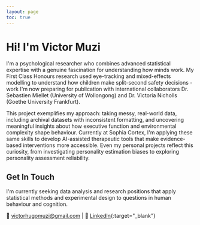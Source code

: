 ```yaml
---
layout: page
toc: true
---
```


# Hi! I'm Victor Muzi

I'm a psychological researcher who combines advanced statistical expertise with a genuine fascination for understanding how minds work. My First Class Honours research used eye-tracking and mixed-effects modelling to understand how children make split-second safety decisions - work I'm now preparing for publication with international collaborators Dr. Sebastien Miellet (University of Wollongong) and Dr. Victoria Nicholls (Goethe University Frankfurt).

This project exemplifies my approach: taking messy, real-world data, including archival datasets with inconsistent formatting, and uncovering meaningful insights about how executive function and environmental complexity shape behaviour. Currently at Sophia Cortex, I'm applying these same skills to develop AI-assisted therapeutic tools that make evidence-based interventions more accessible. Even my personal projects reflect this curiosity, from investigating personality estimation biases to exploring personality assessment reliability.

## Get In Touch
I'm currently seeking data analysis and research positions that apply statistical methods and experimental design to questions in human behaviour and cognition.

📧 [victorhugomuzi@gmail.com](mailto:victorhugomuzi@gmail.com) | 💼 [LinkedIn](https://www.linkedin.com/in/victor-muzi/){:target="_blank"}
